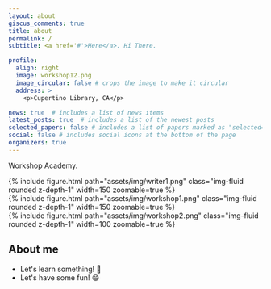 ```yaml
---
layout: about
giscus_comments: true
title: about
permalink: /
subtitle: <a href='#'>Here</a>. Hi There.

profile:
  align: right
  image: workshop12.png
  image_circular: false # crops the image to make it circular
  address: >
    <p>Cupertino Library, CA</p>

news: true  # includes a list of news items
latest_posts: true  # includes a list of the newest posts
selected_papers: false # includes a list of papers marked as "selected={true}"
social: false # includes social icons at the bottom of the page
organizers: true
---
```


Workshop Academy.

<div class="row mt-3">
    <div class="col-sm mt-3 mt-md-0">
        {% include figure.html path="assets/img/writer1.png" class="img-fluid rounded z-depth-1" width=150 zoomable=true %}
    </div>
    <div class="col-sm mt-3 mt-md-0">
        {% include figure.html path="assets/img/workshop1.png" class="img-fluid rounded z-depth-1" width=150 zoomable=true %}
    </div>
    <div class="col-sm mt-3 mt-md-0">
        {% include figure.html path="assets/img/workshop2.png" class="img-fluid rounded z-depth-1" width=100 zoomable=true %}
    </div>
</div>

## About me
* Let's learn something! :no_good:
* Let's have some fun! :smile: